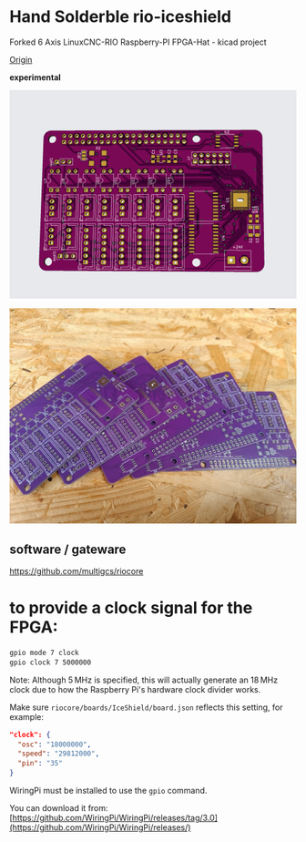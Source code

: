 # Hand Solderble rio-iceshield
Forked 6 Axis LinuxCNC-RIO Raspberry-PI FPGA-Hat - kicad project

[Origin](https://github.com/multigcs/rio-iceshield)

**experimental**

![rio-iceshield](./rio-iceshield.png)

![pcb](./pcb.png)

## software / gateware
https://github.com/multigcs/riocore



# to provide a clock signal for the FPGA:

```bash
gpio mode 7 clock
gpio clock 7 5000000
````

Note: Although 5 MHz is specified, this will actually generate an 18 MHz clock due to how the Raspberry Pi's hardware clock divider works.

Make sure `riocore/boards/IceShield/board.json` reflects this setting, for example:

```json
"clock": {
  "osc": "18000000",
  "speed": "29812000",
  "pin": "35"
}
```

WiringPi must be installed to use the `gpio` command.

You can download it from:
[https://github.com/WiringPi/WiringPi/releases/tag/3.0](https://github.com/WiringPi/WiringPi/releases/)
